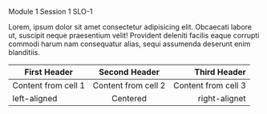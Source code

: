 Module 1 Session 1 SLO-1

Lorem, ipsum dolor sit amet consectetur adipisicing elit. Obcaecati labore ut, suscipit neque praesentium velit! Provident deleniti facilis eaque corrupti commodi harum nam consequatur alias, sequi assumenda deserunt enim blanditiis.


| First Header        |    Second Header    |        Third Header |
| ------------------- | :-----------------: | ------------------: |
| Content from cell 1 | Content from cell 2 | Content from cell 3 |
| left-aligned        |      Centered       |       right-alignet |

